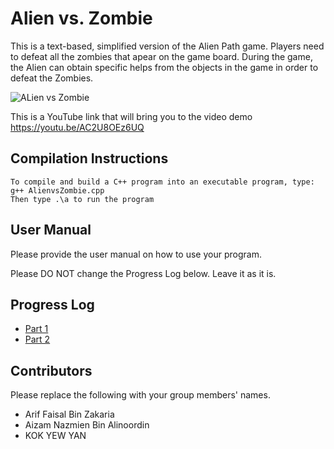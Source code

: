 # Alien vs. Zombie

This is a text-based, simplified version of the Alien Path game. Players need to defeat all the zombies that apear on the game board. During the game, the Alien can obtain specific helps from the objects in the game in order to defeat the Zombies. 

![ALien vs Zombie](Screenshot%202023-02-01%20155628.jpg)

This is a YouTube link that will bring you to the video demo https://youtu.be/AC2U8OEz6UQ

## Compilation Instructions

```
To compile and build a C++ program into an executable program, type:
g++ AlienvsZombie.cpp
Then type .\a to run the program

```

## User Manual

Please provide the user manual on how to use your program.

Please DO NOT change the Progress Log below. Leave it as it is.

## Progress Log

- [Part 1](PART1.md)
- [Part 2](PART2.md)

## Contributors

Please replace the following with your group members' names. 

- Arif Faisal Bin Zakaria
- Aizam Nazmien Bin Alinoordin
- KOK YEW YAN 


